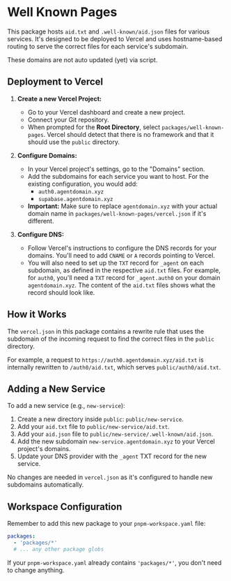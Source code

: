 # Well Known Pages

This package hosts `aid.txt` and `.well-known/aid.json` files for various services. It's designed to be deployed to Vercel and uses hostname-based routing to serve the correct files for each service's subdomain.

These domains are not auto updated (yet) via script.

## Deployment to Vercel

1.  **Create a new Vercel Project:**
    - Go to your Vercel dashboard and create a new project.
    - Connect your Git repository.
    - When prompted for the **Root Directory**, select `packages/well-known-pages`. Vercel should detect that there is no framework and that it should use the `public` directory.

2.  **Configure Domains:**
    - In your Vercel project's settings, go to the "Domains" section.
    - Add the subdomains for each service you want to host. For the existing configuration, you would add:
      - `auth0.agentdomain.xyz`
      - `supabase.agentdomain.xyz`
    - **Important:** Make sure to replace `agentdomain.xyz` with your actual domain name in `packages/well-known-pages/vercel.json` if it's different.

3.  **Configure DNS:**
    - Follow Vercel's instructions to configure the DNS records for your domains. You'll need to add `CNAME` or `A` records pointing to Vercel.
    - You will also need to set up the `TXT` record for `_agent` on each subdomain, as defined in the respective `aid.txt` files. For example, for `auth0`, you'll need a `TXT` record for `_agent.auth0` on your domain `agentdomain.xyz`. The content of the `aid.txt` files shows what the record should look like.

## How it Works

The `vercel.json` in this package contains a rewrite rule that uses the subdomain of the incoming request to find the correct files in the `public` directory.

For example, a request to `https://auth0.agentdomain.xyz/aid.txt` is internally rewritten to `/auth0/aid.txt`, which serves `public/auth0/aid.txt`.

## Adding a New Service

To add a new service (e.g., `new-service`):

1.  Create a new directory inside `public`: `public/new-service`.
2.  Add your `aid.txt` file to `public/new-service/aid.txt`.
3.  Add your `aid.json` file to `public/new-service/.well-known/aid.json`.
4.  Add the new subdomain `new-service.agentdomain.xyz` to your Vercel project's domains.
5.  Update your DNS provider with the `_agent` TXT record for the new service.

No changes are needed in `vercel.json` as it's configured to handle new subdomains automatically.

## Workspace Configuration

Remember to add this new package to your `pnpm-workspace.yaml` file:

```yaml
packages:
  - 'packages/*'
  # ... any other package globs
```

If your `pnpm-workspace.yaml` already contains `'packages/*'`, you don't need to change anything. 